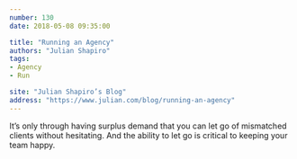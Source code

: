 ```yaml
---
number: 130
date: 2018-05-08 09:35:00

title: "Running an Agency"
authors: "Julian Shapiro"
tags:
- Agency
- Run

site: "Julian Shapiro’s Blog"
address: "https://www.julian.com/blog/running-an-agency"
---
```


It’s only through having surplus demand that you can let go of mismatched clients without hesitating. And the ability to let go is critical to keeping your team happy.
